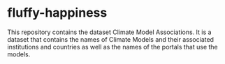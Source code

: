 # fluffy-happiness
This repository contains the dataset Climate Model Associations. It is a dataset that contains the names of Climate Models and their associated institutions and countries as well as the names of the portals that use the models.
